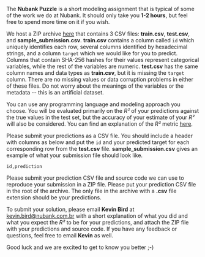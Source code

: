 The **Nubank Puzzle** is a short modeling assignment that is typical of some of the work we do at Nubank. It should only take you **1-2 hours**, but feel free to spend more time on it if you wish.

We host a ZIP archive [here](https://s3-sa-east-1.amazonaws.com/nu-static/workable-data-science/data-science-puzzle.zip) that contains 3 CSV files: **train.csv**, **test.csv**, and **sample_submission.csv**. **train.csv** contains a column called `id` which uniquely identifies each row, several columns identified by hexadecimal strings, and a column `target` which we would like for you to predict. Columns that contain SHA-256 hashes for their values represent categorical variables, while the rest of the variables are numeric. **test.csv** has the same column names and data types as **train.csv**, but it is missing the `target` column. There are no missing values or data corruption problems in either of these files. Do not worry about the meanings of the variables or the metadata -- this is an artificial dataset.

You can use any programming language and modeling approach you choose. You will be evaluated primarily on the *R²* of your predictions against the true values in the test set, but the accuracy of your estimate of your *R²* will also be considered. You can find an explanation of the *R²* metric [here](https://en.wikipedia.org/wiki/Coefficient_of_determination).

Please submit your predictions as a CSV file. You should include a header with columns as below and put the `id` and your predicted target for each corresponding row from the **test.csv** file. **sample_submission.csv** gives an example of what your submission file should look like.

```
id,prediction
```

Please submit your prediction CSV file and source code we can use to reproduce your submission in a ZIP file. Please put your prediction CSV file in the root of the archive. The only file in the archive with a **.csv** file extension should be your predictions.

To submit your solution, please email **Kevin Bird** at kevin.bird@nubank.com.br with a short explanation of what you did and what you expect the *R²* to be for your predictions, and attach the ZIP file with your predictions and source code. If you have any feedback or questions, feel free to email **Kevin** as well.

Good luck and we are excited to get to know you better ;-)
